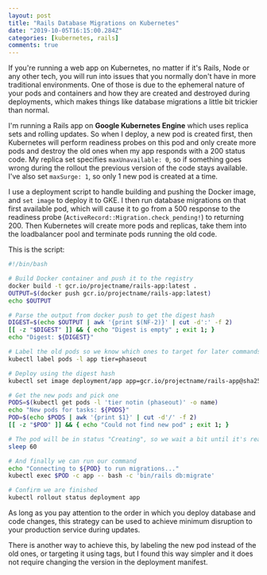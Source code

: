 ```yaml
---
layout: post
title: "Rails Database Migrations on Kubernetes"
date: "2019-10-05T16:15:00.284Z"
categories: [kubernetes, rails]
comments: true
---
```


If you're running a web app on Kubernetes, no matter if it's Rails, Node or any other tech, you will run into issues that you normally don't have in more traditional environments. One of those is due to the ephemeral nature of your pods and containers and how they are created and destroyed during deployments, which makes things like database migrations a little bit trickier than normal.

<!--more-->

I'm running a Rails app on **Google Kubernetes Engine** which uses replica sets and rolling updates. So when I deploy, a new pod is created first, then Kubernetes will perform readiness probes on this pod and only create more pods and destroy the old ones when my app responds with a 200 status code. My replica set specifies `maxUnavailable: 0`, so if something goes wrong during the rollout the previous version of the code stays available. I've also set `maxSurge: 1`, so only 1 new pod is created at a time.

I use a deployment script to handle building and pushing the Docker image, and `set image` to deploy it to GKE. I then run database migrations on that first available pod, which will cause it to go from a 500 response to the readiness probe (`ActiveRecord::Migration.check_pending!`) to returning 200. Then Kubernetes will create more pods and replicas, take them into the loadbalancer pool and terminate pods running the old code.

This is the script:

``` bash
#!/bin/bash

# Build Docker container and push it to the registry
docker build -t gcr.io/projectname/rails-app:latest .
OUTPUT=$(docker push gcr.io/projectname/rails-app:latest)
echo $OUTPUT

# Parse the output from docker push to get the digest hash
DIGEST=$(echo $OUTPUT | awk '{print $(NF-2)}' | cut -d':' -f 2)
[[ -z "$DIGEST" ]] && { echo "Digest is empty" ; exit 1; }
echo "Digest: ${DIGEST}"

# Label the old pods so we know which ones to target for later commands
kubectl label pods -l app tier=phaseout

# Deploy using the digest hash
kubectl set image deployment/app app=gcr.io/projectname/rails-app@sha256:$DIGEST

# Get the new pods and pick one
PODS=$(kubectl get pods -l 'tier notin (phaseout)' -o name)
echo "New pods for tasks: ${PODS}"
POD=$(echo $PODS | awk '{print $1}' | cut -d'/' -f 2)
[[ -z "$POD" ]] && { echo "Could not find new pod" ; exit 1; }

# The pod will be in status "Creating", so we wait a bit until it's ready
sleep 60

# And finally we can run our command
echo "Connecting to ${POD} to run migrations..."
kubectl exec $POD -c app -- bash -c 'bin/rails db:migrate'

# Confirm we are finished
kubectl rollout status deployment app
```

As long as you pay attention to the order in which you deploy database and code changes, this strategy can be used to achieve minimum disruption to your production service during updates.

There is another way to achieve this, by labeling the new pod instead of the old ones, or targeting it using tags, but I found this way simpler and it does not require changing the version in the deployment manifest.
